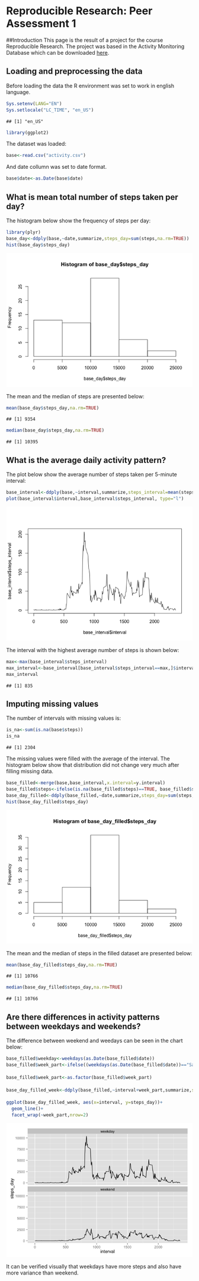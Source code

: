 # Reproducible Research: Peer Assessment 1

##Introduction
This page is the result of a project for the course Reproducible Research. The project was based in the Activity Monitoring Database which can be downloaded [here](https://d396qusza40orc.cloudfront.net/repdata%2Fdata%2Factivity.zip "Title").

## Loading and preprocessing the data

Before loading the data the R environment was set to work in english language.

```r
Sys.setenv(LANG="EN")
Sys.setlocale("LC_TIME", "en_US")
```

```
## [1] "en_US"
```

```r
library(ggplot2)
```

The dataset was loaded:

```r
base<-read.csv("activity.csv")
```

And date collumn was set to date format.

```r
base$date<-as.Date(base$date)
```


## What is mean total number of steps taken per day?

The histogram below show the frequency of steps per day:

```r
library(plyr)
base_day<-ddply(base,~date,summarize,steps_day=sum(steps,na.rm=TRUE))
hist(base_day$steps_day)
```

![plot of chunk unnamed-chunk-4](./PA1_template_files/figure-html/unnamed-chunk-4.png) 


The mean and the median of steps are presented below:

```r
mean(base_day$steps_day,na.rm=TRUE)
```

```
## [1] 9354
```

```r
median(base_day$steps_day,na.rm=TRUE)
```

```
## [1] 10395
```

## What is the average daily activity pattern?


The plot below show the average number of steps taken per 5-minute interval:

```r
base_interval<-ddply(base,~interval,summarize,steps_interval=mean(steps,na.rm=TRUE))
plot(base_interval$interval,base_interval$steps_interval, type="l")
```

![plot of chunk unnamed-chunk-6](./PA1_template_files/figure-html/unnamed-chunk-6.png) 


The interval with the highest average number of steps is shown below:

```r
max<-max(base_interval$steps_interval)
max_interval<-base_interval[base_interval$steps_interval==max,]$interval
max_interval
```

```
## [1] 835
```

## Imputing missing values

The number of intervals with missing values is:

```r
is_na<-sum(is.na(base$steps))
is_na
```

```
## [1] 2304
```

The missing values were filled with the average of the interval. The histogram below show that distribution did not change very much after filling missing data.

```r
base_filled<-merge(base,base_interval,x.interval=y.interval)
base_filled$steps<-ifelse(is.na(base_filled$steps)==TRUE, base_filled$steps_interval,base_filled$steps)
base_day_filled<-ddply(base_filled,~date,summarize,steps_day=sum(steps,na.rm=TRUE))
hist(base_day_filled$steps_day)
```

![plot of chunk unnamed-chunk-9](./PA1_template_files/figure-html/unnamed-chunk-9.png) 

The mean and the median of steps in the filled dataset are presented below:

```r
mean(base_day_filled$steps_day,na.rm=TRUE)
```

```
## [1] 10766
```

```r
median(base_day_filled$steps_day,na.rm=TRUE)
```

```
## [1] 10766
```

## Are there differences in activity patterns between weekdays and weekends?

The difference between weekend and weedays can be seen in the chart below:

```r
base_filled$weekday<-weekdays(as.Date(base_filled$date))
base_filled$week_part<-ifelse((weekdays(as.Date(base_filled$date))=="Saturday" | weekdays(as.Date(base_filled$date))=="Sunday"),"weekend","weekday")

base_filled$week_part<-as.factor(base_filled$week_part)

base_day_filled_week<-ddply(base_filled,~interval+week_part,summarize,steps_day=sum(steps,na.rm=TRUE))

ggplot(base_day_filled_week, aes(x=interval, y=steps_day))+
  geom_line()+
  facet_wrap(~week_part,nrow=2)
```

![plot of chunk unnamed-chunk-11](./PA1_template_files/figure-html/unnamed-chunk-11.png) 

It can be verified visually that weekdays have more steps and also have more variance than weekend.
